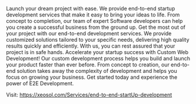 Launch your dream project with ease. We provide end-to-end startup development services that make it easy to bring your ideas to life. From concept to completion, our team of expert Software developers can help you create a successful business from the ground up. Get the most out of your project with our end-to-end development services. We provide customized solutions tailored to your specific needs, delivering high quality results quickly and efficiently. With us, you can rest assured that your project is in safe hands. Accelerate your startup success with Custom Web Development! Our custom development process helps you build and launch your product faster than ever before. From concept to creation, our end-to-end solution takes away the complexity of development and helps you focus on growing your business. Get started today and experience the power of E2E Development.

Visit: https://xeosol.com/Services/end-to-end-startUp-development

